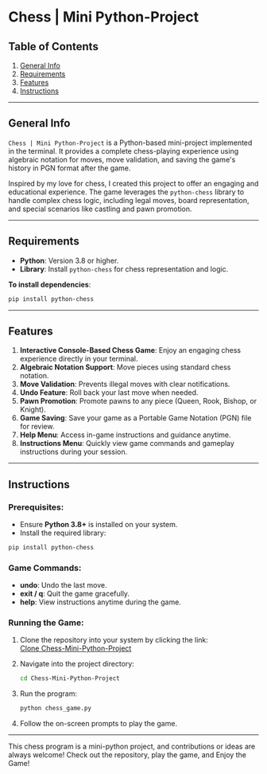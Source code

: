 # Chess | Mini Python-Project

## Table of Contents
1. [General Info](#general-info)  
2. [Requirements](#requirements)  
3. [Features](#features)  
4. [Instructions](#instructions)  

---

## General Info
`Chess | Mini Python-Project` is a Python-based mini-project implemented in the terminal. It provides a complete chess-playing experience using algebraic notation for moves, move validation, and saving the game's history in PGN format after the game.

Inspired by my love for chess, I created this project to offer an engaging and educational experience. The game leverages the `python-chess` library to handle complex chess logic, including legal moves, board representation, and special scenarios like castling and pawn promotion.

---

## Requirements
- **Python**: Version 3.8 or higher.  
- **Library**: Install `python-chess` for chess representation and logic.  

**To install dependencies**:
```bash
pip install python-chess
```

---

## Features
1. **Interactive Console-Based Chess Game**: Enjoy an engaging chess experience directly in your terminal.  
2. **Algebraic Notation Support**: Move pieces using standard chess notation.  
3. **Move Validation**: Prevents illegal moves with clear notifications.  
4. **Undo Feature**: Roll back your last move when needed.  
5. **Pawn Promotion**: Promote pawns to any piece (Queen, Rook, Bishop, or Knight).  
6. **Game Saving**: Save your game as a Portable Game Notation (PGN) file for review.  
7. **Help Menu**: Access in-game instructions and guidance anytime.  
8. **Instructions Menu**: Quickly view game commands and gameplay instructions during your session.

---

## Instructions
### Prerequisites:
- Ensure **Python 3.8+** is installed on your system.  
- Install the required library:
```bash
pip install python-chess
```

### Game Commands:
- **undo**: Undo the last move.  
- **exit / q**: Quit the game gracefully.  
- **help**: View instructions anytime during the game.  

### Running the Game:

1. Clone the repository into your system by clicking the link:  
   [Clone Chess-Mini-Python-Project](https://github.com/ysathyasai/Chess-Mini-Python-Project)

2. Navigate into the project directory:
   ```bash
   cd Chess-Mini-Python-Project
   ```
   
3. Run the program:
   ```bash
   python chess_game.py
   ```
   
4. Follow the on-screen prompts to play the game.


---

This chess program is a mini-python project, and contributions or ideas are always welcome! Check out the repository, play the game, and Enjoy the Game!
